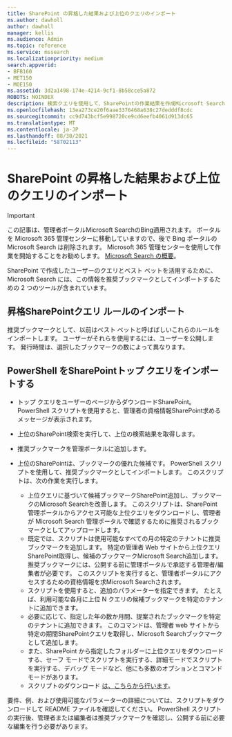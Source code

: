 ```yaml
---
title: SharePoint の昇格した結果および上位のクエリのインポート
ms.author: dawholl
author: dawholl
manager: kellis
ms.audience: Admin
ms.topic: reference
ms.service: mssearch
ms.localizationpriority: medium
search.appverid:
- BFB160
- MET150
- MOE150
ms.assetid: 3d2a1498-174e-4214-9cf1-8b58cce5a872
ROBOTS: NOINDEX
description: 検索クエリを使用して、SharePointの作業結果を作成Microsoft Search
ms.openlocfilehash: 13ea273ce20f6aae3376468a638c27dedddf8cdc
ms.sourcegitcommit: cc9d743bcf5e998720ce9cd6eefb4061d913dc65
ms.translationtype: MT
ms.contentlocale: ja-JP
ms.lasthandoff: 08/30/2021
ms.locfileid: "58702113"
---
```

# <a name="import-sharepoint-promoted-results-and-top-queries"></a>SharePoint の昇格した結果および上位のクエリのインポート

> [!IMPORTANT]
> この記事は、管理者ポータルMicrosoft SearchのBing適用されます。 ポータルを Microsoft 365 管理センターに移動していますので、後で Bing ポータルの Microsoft Search は削除されます。 Microsoft 365 管理センターを使用して作業を開始することをお勧めします。 [Microsoft Search の概要](overview-microsoft-search.md)。
    
SharePoint で作成したユーザーのクエリとベスト ベットを活用するために、Microsoft Search には、この情報を推奨ブックマークとしてインポートするための 2 つのツールが含まれています。 
  
## <a name="import-sharepoint-promoted-result-query-rules"></a>昇格SharePointクエリ ルールのインポート

推奨ブックマークとして、以前はベスト ベットと呼ばばしいこれらのルールをインポートします。 ユーザーがそれらを使用するには、ユーザーを公開します。 発行時間は、選択したブックマークの数によって異なります。
  
## <a name="import-top-sharepoint-queries-using-powershell"></a>PowerShell をSharePointトップ クエリをインポートする

- トップ クエリをユーザーのページからダウンロードSharePoint。 PowerShell スクリプトを使用すると、管理者の資格情報SharePoint求めるメッセージが表示されます。
    
- 上位のSharePoint検索を実行して、上位の検索結果を取得します。
    
- 推奨ブックマークを管理ポータルに追加します。
    
- 上位のSharePointは、ブックマークの優れた候補です。 PowerShell スクリプトを使用して、推奨ブックマークとしてインポートします。 このスクリプトは、次の作業を実行します。
    - 上位クエリに基づいて候補ブックマークSharePoint追加し、ブックマークのMicrosoft Searchを改善します。 このスクリプトは、SharePoint 管理ポータルからアクセス可能な上位クエリをダウンロードし、管理者が Microsoft Search 管理ポータルで確認するために推奨されるブックマークとしてアップロードします。
    - 既定では、スクリプトは使用可能なすべての月の特定のテナントに推奨ブックマークを追加します。 特定の管理者 Web サイトから上位クエリSharePoint取得し、候補のブックマークMicrosoft Search追加します。 推奨ブックマークには、公開する前に管理ポータルで承認する管理者/編集者が必要です。 このスクリプトを実行すると、管理者ポータルにアクセスするための資格情報を求Microsoft Searchされます。
    - スクリプトを使用すると、追加のパラメーターを指定できます。 たとえば、利用可能な各月に上位 N クエリの候補ブックマークを特定のテナントに追加できます。
    - 必要に応じて、指定した年の数か月間、提案されたブックマークを特定のテナントに追加できます。 このコマンドは、管理者 web サイトから特定の期間SharePointクエリを取得し、Microsoft Searchブックマークとして追加します。
    - また、SharePoint から指定したフォルダーに上位クエリをダウンロードする、セーフ モードでスクリプトを実行する、詳細モードでスクリプトを実行する、デバッグ モードなど、他にも多数のオプションとコマンド モードがあります。
    - スクリプトのダウンロード [は、こちらから行います](https://www.bingforbusiness.com/distribution/SharepointTopQueryBookmarks.zip)。 

要件、例、および使用可能なパラメーターの詳細については、スクリプトをダウンロードして README ファイルを確認してください。 PowerShell スクリプトの実行後、管理者または編集者は推奨ブックマークを確認し、公開する前に必要な編集を行う必要があります。